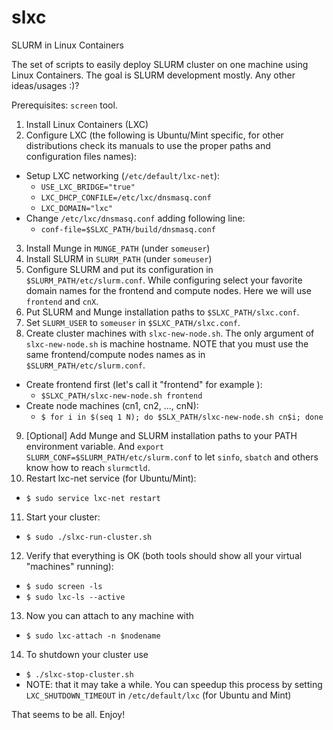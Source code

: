 slxc
====

SLURM in Linux Containers

The set of scripts to easily deploy SLURM cluster on one machine using Linux Containers.
The goal is SLURM development mostly. Any other ideas/usages :)?

Prerequisites: `screen` tool.

1. Install Linux Containers (LXC)
2. Configure LXC (the following is Ubuntu/Mint specific, for other distributions check its manuals to use the proper paths and configuration files names):
  - Setup LXC networking (`/etc/default/lxc-net`): 
    * `USE_LXC_BRIDGE="true"`
    * `LXC_DHCP_CONFILE=/etc/lxc/dnsmasq.conf`
    * `LXC_DOMAIN="lxc"`
  - Change `/etc/lxc/dnsmasq.conf` adding following line:
    * `conf-file=$SLXC_PATH/build/dnsmasq.conf`
3. Install Munge in `MUNGE_PATH` (under `someuser`)
4. Install SLURM in `SLURM_PATH` (under `someuser`)
5. Configure SLURM and put its configuration in `$SLURM_PATH/etc/slurm.conf`. While configuring select your favorite domain names for the frontend and compute nodes. Here we will use `frontend` and `cnX`.
6. Put SLURM and Munge installation paths to `$SLXC_PATH/slxc.conf`.
7. Set `SLURM_USER` to `someuser` in `$SLXC_PATH/slxc.conf`.
8. Create cluster machines with `slxc-new-node.sh`. The only argument of `slxc-new-node.sh` is machine hostname. NOTE that you must use the same frontend/compute nodes names as in `$SLURM_PATH/etc/slurm.conf`.
  - Create frontend first (let's call it "frontend" for example ):
    * `$SLXC_PATH/slxc-new-node.sh frontend`
  - Create node machines (cn1, cn2, ..., cnN):
    * `$ for i in $(seq 1 N); do $SLX_PATH/slxc-new-node.sh cn$i; done`
9. [Optional] Add Munge and SLURM installation paths to your PATH environment variable.
    And `export SLURM_CONF=$SLURM_PATH/etc/slurm.conf` to let `sinfo`, `sbatch`
    and others know how to reach `slurmctld`.
10. Restart lxc-net service (for Ubuntu/Mint):
  - `$ sudo service lxc-net restart`
11. Start your cluster:
  - `$ sudo ./slxc-run-cluster.sh`
12. Verify that everything is OK (both tools should show all your virtual "machines" running):
  - `$ sudo screen -ls`
  - `$ sudo lxc-ls --active`
13. Now you can attach to any machine with
  - `$ sudo lxc-attach -n $nodename`
14. To shutdown your cluster use
  - `$ ./slxc-stop-cluster.sh`
  - NOTE: that it may take a while. You can speedup this process by setting
`LXC_SHUTDOWN_TIMEOUT` in `/etc/default/lxc` (for Ubuntu and Mint)

That seems to be all. Enjoy!
